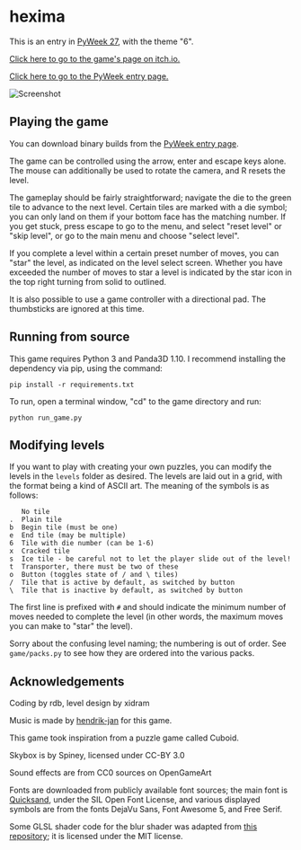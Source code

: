 hexima
======

This is an entry in [PyWeek 27](https://pyweek.org/27/), with the theme "6".

[Click here to go to the game's page on itch.io.](https://rdb.itch.io/hexima)

[Click here to go to the PyWeek entry page.](https://pyweek.org/e/superleuk27/)

![Screenshot](https://pyweek.org/media/dl/27/superleuk27/screenshot-Sun-Mar-31-01-20-02-2019-1489.jpg)

Playing the game
----------------

You can download binary builds from the [PyWeek entry page](https://pyweek.org/e/superleuk27/).

The game can be controlled using the arrow, enter and escape keys alone.  The mouse can additionally be used to rotate the camera, and R resets the level.

The gameplay should be fairly straightforward; navigate the die to the green tile to advance to the next level.  Certain tiles are marked with a die symbol; you can only land on them if your bottom face has the matching number.  If you get stuck, press escape to go to the menu, and select "reset level" or "skip level", or go to the main menu and choose "select level".

If you complete a level within a certain preset number of moves, you can "star" the level, as indicated on the level select screen.  Whether you have exceeded the number of moves to star a level is indicated by the star icon in the top right turning from solid to outlined.

It is also possible to use a game controller with a directional pad.  The thumbsticks are ignored at this time.

Running from source
-------------------

This game requires Python 3 and Panda3D 1.10.  I recommend installing the dependency via pip, using the command:

```
pip install -r requirements.txt
```

To run, open a terminal window, "cd" to the game directory and run:

```
python run_game.py
```

Modifying levels
----------------

If you want to play with creating your own puzzles, you can modify the levels in the `levels` folder as desired.  The levels are laid out in a grid, with the format being a kind of ASCII art.  The meaning of the symbols is as follows:

```
   No tile
.  Plain tile
b  Begin tile (must be one)
e  End tile (may be multiple)
6  Tile with die number (can be 1-6)
x  Cracked tile
s  Ice tile - be careful not to let the player slide out of the level!
t  Transporter, there must be two of these
o  Button (toggles state of / and \ tiles)
/  Tile that is active by default, as switched by button
\  Tile that is inactive by default, as switched by button
```

The first line is prefixed with `#` and should indicate the minimum number of moves needed to complete the level (in other words, the maximum moves you can make to "star" the level).

Sorry about the confusing level naming; the numbering is out of order.  See `game/packs.py` to see how they are ordered into the various packs.

Acknowledgements
----------------
Coding by rdb, level design by xidram

Music is made by [hendrik-jan](https://hendrik-jan.bandcamp.com/) for this game.

This game took inspiration from a puzzle game called Cuboid.

Skybox is by Spiney, licensed under CC-BY 3.0

Sound effects are from CC0 sources on OpenGameArt

Fonts are downloaded from publicly available font sources; the main font is [Quicksand](https://www.fontsquirrel.com/fonts/quicksand), under the SIL Open Font License, and various displayed symbols are from the fonts DejaVu Sans, Font Awesome 5, and Free Serif.

Some GLSL shader code for the blur shader was adapted from [this repository](https://github.com/Jam3/glsl-fast-gaussian-blur); it is licensed under the MIT license.
